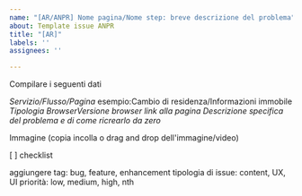 ```yaml
---
name: "[AR/ANPR] Nome pagina/Nome step: breve descrizione del problema"
about: Template issue ANPR
title: "[AR]"
labels: ''
assignees: ''

---
```

Compilare i seguenti dati

*Servizio/Flusso/Pagina*
esempio:Cambio di residenza/Informazioni immobile
*Tipologia BrowserVersione browser*
*link alla pagina*
*Descrizione specifica del problema e di come ricrearlo da zero*



Immagine (copia incolla o drag and drop dell'immagine/video)

[ ] checklist

aggiungere tag:
bug, feature, enhancement
tipologia di issue: content, UX, UI
priorità: low, medium, high, nth
